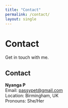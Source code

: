 ```yaml
---
title: "Contact"
permalink: /contact/
layout: single
---
```


<div class="hero">
  <h1>Contact</h1>
  <p>Get in touch with me.</p>
</div>

## Contact

**Nyanga P**  
Email: [passypet@gmail.com](mailto:passypet@gmail.com)  
Location: Birmingham, UK  
Pronouns: She/Her


